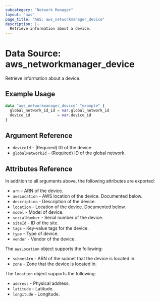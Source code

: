 ```yaml
---
subcategory: "Network Manager"
layout: "aws"
page_title: "AWS: aws_networkmanager_device"
description: |-
  Retrieve information about a device.
---
```


# Data Source: aws_networkmanager_device

Retrieve information about a device.

## Example Usage

```terraform
data "aws_networkmanager_device" "example" {
  global_network_id_id = var.global_network_id
  device_id            = var.device_id
}
```

## Argument Reference

* `deviceId` - (Required) ID of the device.
* `globalNetworkId` - (Required) ID of the global network.

## Attributes Reference

In addition to all arguments above, the following attributes are exported:

* `arn` - ARN of the device.
* `awsLocation` - AWS location of the device. Documented below.
* `description` - Description of the device.
* `location` - Location of the device. Documented below.
* `model` - Model of device.
* `serialNumber` - Serial number of the device.
* `siteId` - ID of the site.
* `tags` - Key-value tags for the device.
* `type` - Type of device.
* `vendor` - Vendor of the device.

The `awsLocation` object supports the following:

* `subnetArn` - ARN of the subnet that the device is located in.
* `zone` - Zone that the device is located in.

The `location` object supports the following:

* `address` - Physical address.
* `latitude` - Latitude.
* `longitude` - Longitude.

<!-- cache-key: cdktf-0.17.0-pre.15 input-3c2fb69bcea2cd85f0128aded94623d09c9a4fe041d966fb8bb50ad10cf8ecdf -->